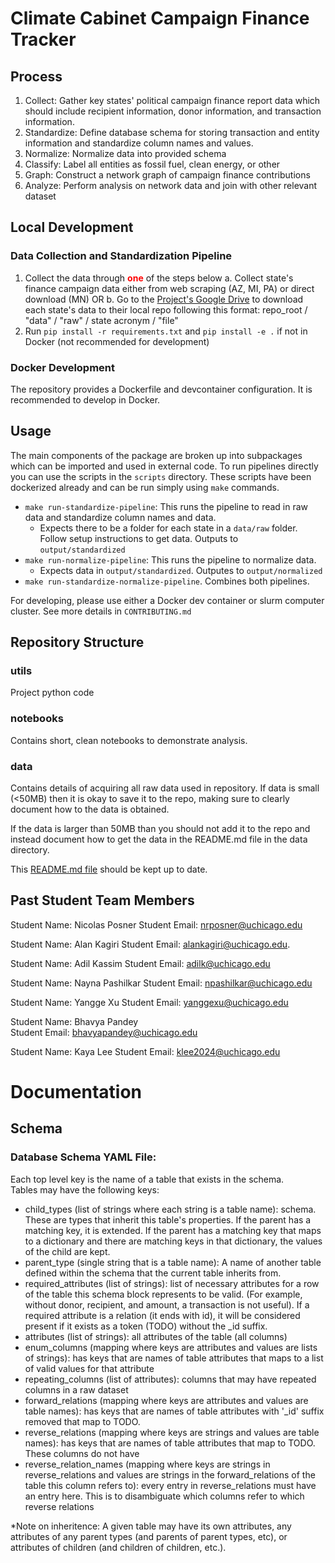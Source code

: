 # Climate Cabinet Campaign Finance Tracker

## Process

1. Collect: Gather key states' political campaign finance report data which should include recipient information, donor information, and transaction information.
2. Standardize: Define database schema for storing transaction and entity information and standardize column names and values.
3. Normalize: Normalize data into provided schema
4. Classify: Label all entities as fossil fuel, clean energy, or other
5. Graph: Construct a network graph of campaign finance contributions
6. Analyze: Perform analysis on network data and join with other relevant dataset


## Local Development

### Data Collection and Standardization Pipeline
1. Collect the data through **<span style="color: red;">one</span>** of the steps below
    a. Collect state's finance campaign data either from web scraping (AZ, MI, PA) or direct download (MN) OR
    b. Go to the [Project's Google Drive]('https://drive.google.com/file/d/1fazviLqQWOXDVkP8NR80tO522lsIu5-H/view?usp=drive_link') to download each state's data to their local repo following this format: repo_root / "data" / "raw" / state acronym / "file"
2. Run `pip install -r requirements.txt` and `pip install -e .` if not in Docker (not recommended for development)

### Docker Development

The repository provides a Dockerfile and devcontainer configuration. It is recommended to develop in Docker. 


## Usage

The main components of the package are broken up into subpackages which can be imported and used in external code. To run pipelines directly you can use the scripts in the `scripts` directory. These scripts have been dockerized already and can be run simply using `make` commands.

- `make run-standardize-pipeline`: This runs the pipeline to read in raw data and standardize column names and data.
  - Expects there to be a folder for each state in a `data/raw` folder. Follow setup instructions to get data.  Outputs to `output/standardized`
- `make run-normalize-pipeline`: This runs the pipeline to normalize data. 
  - Expects data in `output/standardized`. Outputes to `output/normalized`
- `make run-standardize-normalize-pipeline`. Combines both pipelines.

For developing, please use either a Docker dev container or slurm computer cluster. See more details in `CONTRIBUTING.md`


## Repository Structure

### utils
Project python code

### notebooks
Contains short, clean notebooks to demonstrate analysis.

### data

Contains details of acquiring all raw data used in repository. If data is small (<50MB) then it is okay to save it to the repo, making sure to clearly document how to the data is obtained.

If the data is larger than 50MB than you should not add it to the repo and instead document how to get the data in the README.md file in the data directory. 

This [README.md file](/data/README.md) should be kept up to date.


## Past Student Team Members

Student Name: Nicolas Posner
Student Email: nrposner@uchicago.edu

Student Name: Alan Kagiri
Student Email: alankagiri@uchicago.edu. 

Student Name: Adil Kassim
Student Email: adilk@uchicago.edu

Student Name: Nayna Pashilkar
Student Email: npashilkar@uchicago.edu

Student Name: Yangge Xu
Student Email: yanggexu@uchicago.edu

Student Name: Bhavya Pandey    
Student Email: bhavyapandey@uchicago.edu

Student Name: Kaya Lee
Student Email: klee2024@uchicago.edu

# Documentation

## Schema

### Database Schema YAML File:

Each top level key is the name of a table that exists in the schema.  
Tables may have the following keys:
- child_types (list of strings where each string is a table name): schema. These are types that inherit this table's properties. If the parent has a matching key, it is extended. If the parent has a matching key that maps to a dictionary and there are matching keys in that dictionary, the values of the child are kept. 
- parent_type (single string that is a table name): A name of another table defined within the schema that the current table inherits from. 
- required_attributes (list of strings): list of necessary attributes for a row of the table this schema block represents to be valid. (For example, without donor, recipient, and amount, a transaction is not useful). If a required attribute is a relation (it ends with id), it will be considered present if it exists as a token (TODO) without the _id suffix.
- attributes (list of strings): all attributes of the table (all columns)
- enum_columns (mapping where keys are attributes and values are lists of strings): has keys that are names of table attributes that maps to a list of valid values for that attribute
- repeating_columns (list of attributes): columns that may have repeated columns in a raw dataset
- forward_relations (mapping where keys are attributes and values are table names): has keys that are names of table attributes with '_id' suffix removed that map to TODO. 
- reverse_relations (mapping where keys are strings and values are table names): has keys that are names of table attributes that map to TODO. These columns do not have  
- reverse_relation_names (mapping where keys are strings in reverse_relations and values are strings in the forward_relations of the table this column refers to): every entry in reverse_relations must have an entry here. This is to disambiguate which columns refer to which reverse relations

*Note on inheritence: A given table may have its own attributes, any attributes of any parent types (and parents of parent types, etc), or attributes of children (and children of children, etc.).